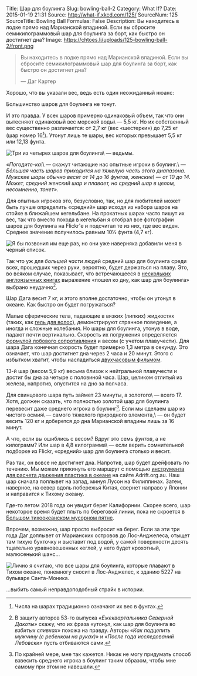 Title: Шар для боулинга
Slug: bowling-ball-2
Category: What If?
Date: 2015-01-19 21:31
Source: http://what-if.xkcd.com/125/
SourceNum: 125
SourceTitle: Bowling Ball
Formulas: False
Description: Вы находитесь в лодке прямо над Марианской впадиной. Если вы сбросите семикилограммовый шар для боулинга за борт, как быстро он достигнет дна?
Image: https://chtoes.li/uploads/125-bowling-ball-2/front.png

> Вы находитесь в лодке прямо над Марианской впадиной. Если вы сбросите семикилограммовый шар для боулинга за борт, как быстро он достигнет дна?
>
> — Даг Картер

Хорошо, что вы указали вес, ведь есть один неожиданный нюанс:

Большинство шаров для боулинга не тонут.

И это правда. У всех шаров примерно одинаковый объем, так что они вытесняют одинаковый вес морской воды\ — 5,5 кг. Но их собственный вес существенно различается: от 2,7 кг (вес «шестерки») до 7,25 кг (шар номер 16[^a]). Утонут лишь те шары, вес которых превышает 5,5 кг или 12,13 фунта.

[^a]: Числа на шарах традиционно означают их вес в фунтах.

![](/uploads/125-bowling-ball-2/sink.png "Три из четырех шаров для боулинга\ — ведьмы.")

*«Погодите-ка!*\ — скажут читающие нас опытные игроки в боулинг.\ — *Бóльшая часть шаров приходится на тяжелую часть этого диапазона. Мужские шары обычно весят от 14 до 16 фунтов, женские\ — от 10 до 14. Может, средний женский шар и плавает, но средний шар в целом, несомненно, тонет».*

Для опытных игроков это, безусловно, так, но для любителей может быть лучше определить «средний» шар исходя из набора шаров на стойке в ближайшем кегельбане. На прокатных шарах часто пишут их вес, так что вместо похода в кегельбан я отобрал все фотографии шаров для боулинга на Flickr\'е и подсчитал те из них, где вес виден. Среднее значение получилось равным 10½ фунта (4,7 кг).

![](/uploads/125-bowling-ball-2/cold_ru.png "Я бы позвонил им еще раз, но они уже наверняка добавили меня в черный список.")

Так что уж для *большей части* людей средний шар для боулинга среди всех, прошедших через руки, вероятно, будет держаться на плаву. Это, во всяком случае, показывает, что встречающееся в [нескольких англоязычных книгах](https://www.google.com/search?q=%22sank+like+a+bowling+ball%22&btnG=Search+Books&tbm=bks&tbo=1) выражение «пошел ко дну, как шар для боулинга» выбрано неудачно[^1].

[^1]: В защиту авторов 53-го выпуска *«Ежеквартальника Северной Дакоты»* скажу, что их фраза «утонул, как шар для боулинга во *взбитых сливках*» похожа на правду. Авторы *«Как подцепить мужчину (с ребенком на руках)»* и *«После года исследований Лебовски»* пусть отбиваются сами.

Шар Дага весит 7 кг, и этого вполне достаточно, чтобы он утонул в океане. Как быстро он будет погружаться?

Малые сферические тела, падающие в вязких (липких) жидкостях (таких, как [гель для волос](http://arxiv.org/pdf/1108.3427.pdf)), демонстрируют странное поведение, а иногда и сложные колебания. Но шары для боулинга, утонув в воде, падают почти вертикально. Скорость их погружения определяется [формулой лобового сопротивления](https://ru.wikipedia.org/wiki/Лобовое_сопротивление#.D0.A1.D0.BE.D0.BF.D1.80.D0.BE.D1.82.D0.B8.D0.B2.D0.BB.D0.B5.D0.BD.D0.B8.D0.B5_.D0.BF.D1.80.D0.B8_.D0.BD.D1.83.D0.BB.D0.B5.D0.B2.D0.BE.D0.B9_.D0.BF.D0.BE.D0.B4.D1.8A.D1.91.D0.BC.D0.BD.D0.BE.D0.B9_.D1.81.D0.B8.D0.BB.D0.B5) и весом (с учетом плавучести). Для шара Дага конечная скорость будет примерно 1,3 метра в секунду. Это означает, что шар достигнет дна через 2 часа и 20 минут. Этого с избытком хватит, чтобы насладиться [двухчасовым фильмом](http://www.imdb.com/title/tt0118715/).

13-й шар (весом 5,9 кг) весьма близок к нейтральной плавучести и достиг бы дна за четыре с половиной часа. Шар, целиком отлитый из железа, напротив, опустится на дно за полчаса.

Для свинцового шара путь займет 23 минуты, а золотого\ — всего 17. Хотя, должен сказать, что полностью золотой шар для боулинга перевесит даже среднего игрока в боулинг[^2]. Если мы сделаем шар из чистого осмия\ — самого тяжелого природного элемента,\ — он будет весить 120 кг и доберется до дна Марианской впадины лишь за 16 минут.

[^2]: По крайней мере, мне так кажется. Никак не могу придумать способ взвесить среднего игрока в боулинг таким образом, чтобы мне самому при этом не навешали.

А что, если вы ошиблись с весом? Вдруг это семь *фунтов*, а не килограмм? Или шар в 4,8 килограмма\ — если верить сомнительной подборке из Flickr, «средний» шар для боулинга столько и весит.

Раз так, он вовсе не достигнет дна. Напротив, шар будет дрейфовать по течению. Мы можем прикинуть его маршрут с помощью [инструмента для расчета движения пластика в океане](http://www.adrift.org.au/map?lat=11.3&lng=142.6&center=-180&startmon=Jan) на сайте Adrift.org.au. Наш шар сначала поплывет на запад, минуя Лусон на Филиппинах. Затем, наверное, на север вдоль побережья Китая, свернет направо у Японии и направится к Тихому океану.

Где-то летом 2018 года он увидит берег Калифорнии. Скорее всего, шар некоторое время будет плыть по береговой линии, пока не скроется в [Большом тихоокеанском мусорном пятне](https://ru.wikipedia.org/wiki/Большое_тихоокеанское_мусорное_пятно).

Впрочем, возможно, шар просто выбросит на берег. Если за эти три года Даг доплывет от Марианских островов до Лос-Анджелеса, отыщет там тихую бухточку и выставит под водой, у самой поверхности десять тщательно уравновешенных кеглей, у него будет крохотный, малюсенький шанс…

![](/uploads/125-bowling-ball-2/strike.png "Лично я считаю, что все шары для боулинга, которые плавают в Тихом океане, понемногу сносит в Лос-Анджелес, к зданию 5227 на бульваре Санта-Моника.")

…выбить самый неправдоподобный страйк в истории.
